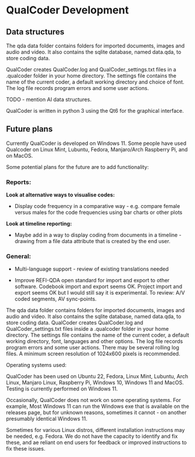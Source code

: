 # QualCoder Development

## Data structures

The qda data folder contains folders for imported documents, images and audio and video. It also contains the sqlite database, named data.qda, to store coding data.

QualCoder creates QualCoder.log and QualCoder_settings.txt files in a .qualcoder folder in your home directory. The settings file contains the name of the current coder, a default working directory and choice of font. The log file records program errors and some user actions.

TODO - mention AI data structures.

QualCoder is written in python 3 using the Qt6 for the graphical interface.


## Future plans

Currently QualCoder is developed on Windows 11. Some people have used Qualcoder on Linux Mint, Lubuntu, Fedora, Manjaro/Arch Raspberry Pi, and on MacOS. 


Some potential plans for the future are to add functionality:


### Reports: 

**Look at alternative ways to visualise codes:**
* Display code frequency in a comparative way - e.g. compare female versus males for the code frequencies using bar charts or other plots

**Look at timeline reporting:**
* Maybe add in a way to display coding from documents in a timeline - drawing from a file data attribute that is created by the end user.

### General:

* Multi-language support - review of existing translations needed

* Improve REFI-QDA open standard for import and export to other software. Codebook import and export seems OK. Project import and export seems OK but I would still say it is experimental. To review: A/V coded segments, AV sync-points.


The qda data folder contains folders for imported documents, images and audio and video. It also contains the sqlite database, named data.qda, to store coding data.
QualCoder creates QualCoder.log and QualCoder_settings.txt files inside a .qualcoder folder in your home directory. The settings file contains the name of the current coder, a default working directory, font, languages and other options. The log file records program errors and some user actions. There may be several rolling log files.
A minimum screen resolution of 1024x600 pixels is recommended.

Operating systems used:

QualCoder has been used on Ubuntu 22, Fedora, Linux Mint, Lubuntu, Arch Linux, Manjaro Linux, Raspberry Pi, Windows 10, Windows 11 and MacOS. Testing is currently performed on Windows 11.

Occasionally, QualCoder does not work on some operating systems. For example, Most Windows 11 can run the Windows exe that is available on the releases page, but for unknown reasons, sometimes it cannot - on another presumably identical Windows 11.

Sometimes for various Linux distros, different installation instructions may be needed, e.g. Fedora. We do not have the capacity to identify and fix these, and ae reliant on end users for feedback or improved instructions to fix these issues.



